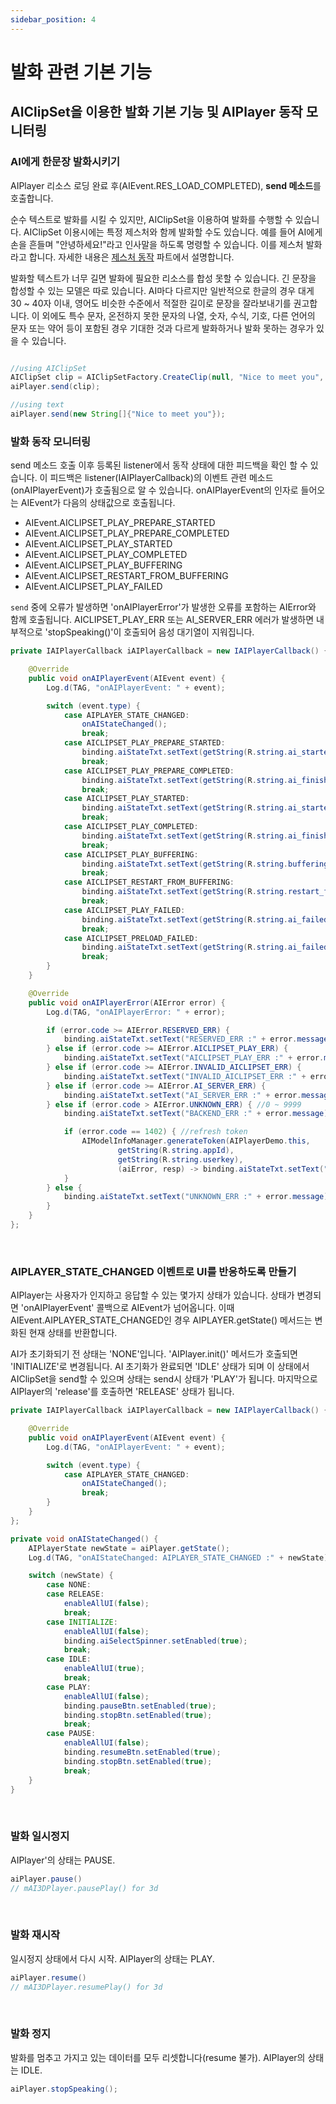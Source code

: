 ```yaml
---
sidebar_position: 4
---
```


# 발화 관련 기본 기능

## AIClipSet을 이용한 발화 기본 기능 및 AIPlayer 동작 모니터링

### AI에게 한문장 발화시키기 

AIPlayer 리소스 로딩 완료 후(AIEvent.RES_LOAD_COMPLETED), **send 메소드**를 호출합니다. 

순수 텍스트로 발화를 시킬 수 있지만, AIClipSet을 이용하여 발화를 수행할 수 있습니다. AIClipSet 이용시에는 특정 제스처와 함께 발화할 수도 있습니다. 예를 들어 AI에게 손을 흔들며 "안녕하세요!"라고 인사말을 하도록 명령할 수 있습니다. 이를 제스처 발화라고 합니다. 자세한 내용은 [제스처 동작](advanced-features.md#제스처) 파트에서 설명합니다.

발화할 텍스트가 너무 길면 발화에 필요한 리소스를 합성 못할 수 있습니다. 긴 문장을 합성할 수 있는 모델은 따로 있습니다. AI마다 다르지만 일반적으로 한글의 경우 대게 30 ~ 40자 이내, 영어도 비슷한 수준에서 적절한 길이로 문장을 잘라보내기를 권고합니다. 이 외에도 특수 문자, 온전하지 못한 문자의 나열, 숫자, 수식, 기호, 다른 언어의 문자 또는 약어 등이 포함된 경우 기대한 것과 다르게 발화하거나 발화 못하는 경우가 있을 수 있습니다.

```java

//using AIClipSet
AIClipSet clip = AIClipSetFactory.CreateClip(null, "Nice to meet you", null)
aiPlayer.send(clip); 

//using text
aiPlayer.send(new String[]{"Nice to meet you"}); 

```

### 발화 동작 모니터링

send 메소드 호출 이후 등록된 listener에서 동작 상태에 대한 피드백을 확인 할 수 있습니다. 이 피드백은 listener(IAIPlayerCallback)의 이벤트 관련 메소드(onAIPlayerEvent)가 호출됨으로 알 수 있습니다. onAIPlayerEvent의 인자로 들어오는 AIEvent가 다음의 상태값으로 호출됩니다. 

- AIEvent.AICLIPSET_PLAY_PREPARE_STARTED 
- AIEvent.AICLIPSET_PLAY_PREPARE_COMPLETED 
- AIEvent.AICLIPSET_PLAY_STARTED
- AIEvent.AICLIPSET_PLAY_COMPLETED
- AIEvent.AICLIPSET_PLAY_BUFFERING
- AIEvent.AICLIPSET_RESTART_FROM_BUFFERING
- AIEvent.AICLIPSET_PLAY_FAILED

`send` 중에 오류가 발생하면 'onAIPlayerError'가 발생한 오류를 포함하는 AIError와 함께 호출됩니다. AICLIPSET_PLAY_ERR 또는 AI_SERVER_ERR 에러가 발생하면 내부적으로 'stopSpeaking()'이 호출되어 음성 대기열이 지워집니다.

```java
private IAIPlayerCallback iAIPlayerCallback = new IAIPlayerCallback() {

    @Override
    public void onAIPlayerEvent(AIEvent event) {
        Log.d(TAG, "onAIPlayerEvent: " + event);

        switch (event.type) {
            case AIPLAYER_STATE_CHANGED:
                onAIStateChanged();
                break;
            case AICLIPSET_PLAY_PREPARE_STARTED:
                binding.aiStateTxt.setText(getString(R.string.ai_started_preparation_to_speak));
                break;
            case AICLIPSET_PLAY_PREPARE_COMPLETED:
                binding.aiStateTxt.setText(getString(R.string.ai_finished_preparation_to_speak));
                break;
            case AICLIPSET_PLAY_STARTED:
                binding.aiStateTxt.setText(getString(R.string.ai_started_speaking));
                break;
            case AICLIPSET_PLAY_COMPLETED:
                binding.aiStateTxt.setText(getString(R.string.ai_finished_speaking));
                break;
            case AICLIPSET_PLAY_BUFFERING:
                binding.aiStateTxt.setText(getString(R.string.buffering));
                break;
            case AICLIPSET_RESTART_FROM_BUFFERING:
                binding.aiStateTxt.setText(getString(R.string.restart_from_buffering));
                break;
            case AICLIPSET_PLAY_FAILED:
                binding.aiStateTxt.setText(getString(R.string.ai_failed_to_play));
                break;
            case AICLIPSET_PRELOAD_FAILED:
                binding.aiStateTxt.setText(getString(R.string.ai_failed_to_preload));
                break;
        }
    }

    @Override
    public void onAIPlayerError(AIError error) {
        Log.d(TAG, "onAIPlayerError: " + error);

        if (error.code >= AIError.RESERVED_ERR) {
            binding.aiStateTxt.setText("RESERVED_ERR :" + error.message);
        } else if (error.code >= AIError.AICLIPSET_PLAY_ERR) {
            binding.aiStateTxt.setText("AICLIPSET_PLAY_ERR :" + error.message);
        } else if (error.code >= AIError.INVALID_AICLIPSET_ERR) {
            binding.aiStateTxt.setText("INVALID_AICLIPSET_ERR :" + error.message);
        } else if (error.code >= AIError.AI_SERVER_ERR) {
            binding.aiStateTxt.setText("AI_SERVER_ERR :" + error.message);
        } else if (error.code > AIError.UNKNOWN_ERR) { //0 ~ 9999
            binding.aiStateTxt.setText("BACKEND_ERR :" + error.message);

            if (error.code == 1402) { //refresh token
                AIModelInfoManager.generateToken(AIPlayerDemo.this,
                        getString(R.string.appId),
                        getString(R.string.userkey),
                        (aiError, resp) -> binding.aiStateTxt.setText("Token ref finished " + resp));
            }
        } else {
            binding.aiStateTxt.setText("UNKNOWN_ERR :" + error.message);
        }
    }
};
```
<br/>

### AIPLAYER_STATE_CHANGED 이벤트로 UI를 반응하도록 만들기

AIPlayer는 사용자가 인지하고 응답할 수 있는 몇가지 상태가 있습니다. 상태가 변경되면 'onAIPlayerEvent' 콜백으로 AIEvent가  넘어옵니다. 이때 AIEvent.AIPLAYER_STATE_CHANGED인 경우 AIPLAYER.getState() 메서드는 변화된 현재 상태를 반환합니다.

AI가 초기화되기 전 상태는 'NONE'입니다. 'AIPlayer.init()' 메서드가 호출되면 'INITIALIZE'로 변경됩니다. AI 초기화가 완료되면 'IDLE' 상태가 되며 이 상태에서 AIClipSet을 send할 수 있으며 상태는 send시 상태가 'PLAY'가 됩니다. 마지막으로 AIPlayer의 'release'를 호출하면 'RELEASE' 상태가 됩니다.

```java
private IAIPlayerCallback iAIPlayerCallback = new IAIPlayerCallback() {

    @Override
    public void onAIPlayerEvent(AIEvent event) {
        Log.d(TAG, "onAIPlayerEvent: " + event);

        switch (event.type) {
            case AIPLAYER_STATE_CHANGED:
                onAIStateChanged();
                break;
        }
    }
};

private void onAIStateChanged() {
    AIPlayerState newState = aiPlayer.getState();
    Log.d(TAG, "onAIStateChanged: AIPLAYER_STATE_CHANGED :" + newState);

    switch (newState) {
        case NONE:
        case RELEASE:
            enableAllUI(false);
            break;
        case INITIALIZE:
            enableAllUI(false);
            binding.aiSelectSpinner.setEnabled(true);
            break;
        case IDLE:
            enableAllUI(true);
            break;
        case PLAY:
            enableAllUI(false);
            binding.pauseBtn.setEnabled(true);
            binding.stopBtn.setEnabled(true);
            break;
        case PAUSE:
            enableAllUI(false);
            binding.resumeBtn.setEnabled(true);
            binding.stopBtn.setEnabled(true);
            break;
    }
}
```

<br/>

### 발화 일시정지
AIPlayer'의 상태는 PAUSE.

```java
aiPlayer.pause()
// mAI3DPlayer.pausePlay() for 3d 
```

<br/>

### 발화 재시작
일시정지 상태에서 다시 시작. AIPlayer의 상태는 PLAY.

```java
aiPlayer.resume()
// mAI3DPlayer.resumePlay() for 3d 
```

<br/>

### 발화 정지 
발화를 멈추고 가지고 있는 데이터를 모두 리셋합니다(resume 불가). AIPlayer의 상태는 IDLE. 

```java
aiPlayer.stopSpeaking();
```
